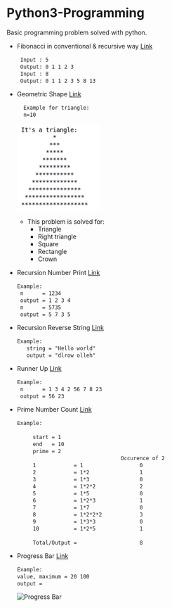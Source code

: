# Python3-Programming #

Basic programming problem solved with python.
* Fibonacci in conventional & recursive way [ Link ](https://github.com/Mazhar004/Python-Programming/tree/master/Fibonacci)
   ```
    Input : 5
    Output: 0 1 1 2 3
    Input : 8
    Output: 0 1 1 2 3 5 8 13
  ```
* Geometric Shape [ Link ](https://github.com/Mazhar004/Python-Programming/tree/master/Geometric%20Shape)
  ``` 
    Example for triangle:
    n=10 
  ```
  ![A triangle ](https://github.com/Mazhar004/Python-Programming/blob/master/Geometric%20Shape/Triangle.png)
    
   * This problem is solved for:
      * Triangle
      * Right triangle
      * Square
      * Rectangle
      * Crown
* Recursion Number Print [ Link ](https://github.com/Mazhar004/Python-Programming/tree/master/Recursion%20Number%20Print)
   ```
   Example:
    n      = 1234
    output = 1 2 3 4
    n      = 5735
    output = 5 7 3 5
   ```
* Recursion Reverse String [ Link ](https://github.com/Mazhar004/Python-Programming/tree/master/Recursion%20Reverse%20String)
   ``` 
   Example:
      string = "Hello world"
      output = "dlrow olleh"
   ```
* Runner Up [ Link ](https://github.com/Mazhar004/Python-Programming/tree/master/Runner%20Up)
   ```
   Example:
    n      = 1 3 4 2 56 7 8 23
    output = 56 23
* Prime Number Count [ Link ](https://github.com/Mazhar004/Python-Programming/tree/master/Count%20Number%20Occurence)
   ```
   Example:

        start = 1
        end   = 10
        prime = 2
                                    Occurence of 2
        1            = 1                  0
        2            = 1*2                1
        3            = 1*3                0
        4            = 1*2*2              2
        5            = 1*5                0
        6            = 1*2*3              1
        7            = 1*7                0
        8            = 1*2*2*2            3
        9            = 1*3*3              0
        10           = 1*2*5              1

        Total/Output =                    8

   ```
* Progress Bar [ Link ](https://github.com/Mazhar004/Python-Programming/tree/master/Progress%20Bar)
  ```
  Example:
  value, maximum = 20 100
  output = 
  ```
  ![ Progress Bar ](https://github.com/Mazhar004/Python-Programming/blob/master/Progress%20Bar/progress%20bar.png)

